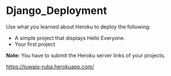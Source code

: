 # Django_Deployment

Use what you learned about Heroku to deploy the following:
- A simple project that displays Hello Everyone.
- Your first project 

**Note:** You have to submit the Heroku server links of your projects.

https://tuwaiq-ruba.herokuapp.com/
